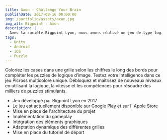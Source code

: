 ```yaml
---
title: Axon - Challenge Your Brain
publishDate: 2017-08-16 00:00:00
img: /portfolio/assets/axon.jpg
img_alt: Bigpoint - Axon
description: |
  Avec la société Bigpoint Lyon, nous avons réalisé un jeu de type logigramme avec beaucoup de mécaniques en plus qui viennent ajouter des défis supplémentaires à ce type de jeu
tags:
  - Unity
  - Android
  - iOS
  - Puzzle
---
```

<p>
  Coloriez les cases dans une grille selon les chiffres le long des bords pour compléter les puzzles de logique d’image. Testez votre intelligence dans ce jeu Picross multicolore unique. Débloquez et maîtrisez de nouveaux niveaux en utilisant la logique, la vitesse et les compétences pour résoudre des milliers de puzzles stimulants.
</p>
<div>
  <p>
    <ul>
      <li>Jeu développé par Bigpoint Lyon en 2017
      <li>Le jeu est actuellement disponible sur <a href ="https://play.google.com/store/apps/details?id=com.bigpoint.axon" target="_blank">Google Play</a>
      et sur l' <a href ="https://apps.apple.com/fr/app/axon-challenge-your-brain/id1235005654" target="_blank"> Apple Store</a> 
      <li>Mise en place de l'architecture du projet
      <li>Implémentation du gameplay
      <li>Intégration des éléments graphiques
      <li>Adaptation dynamique des différentes grilles
      <li>Mise en place du tutoriel de départ
    </ul>
  </p>
</div>
